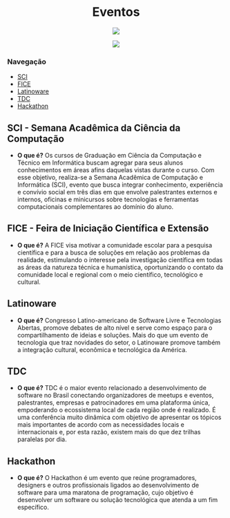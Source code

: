 # <div align="center">Eventos</div>

<div align="center">
  <a href="https://github.com/CienciaComputacao-IFCVideira/curso/blob/main/README.md"><img src="https://img.shields.io/badge/-Voltar%20ao%20in%C3%ADcio-green?style=for-the-badge&color=8600d4"/ ></a>
</div>



<p align="center">
  <img src="https://user-images.githubusercontent.com/87784393/127034300-d8d12eae-8351-4174-9884-6f58ede80758.png" />
</p>


### <div id="nav">Navegação</div>
* <a href="#semana-acad">SCI</a>
* <a href="#fice">FICE</a>
* <a href="#latino">Latinoware</a>
* <a href="#tdc">TDC</a>
* <a href="#hackathon">Hackathon</a>

## <div id="semana-acad">SCI - Semana Acadêmica da Ciência da Computação</div>

* **O que é?** Os cursos de Graduação em Ciência da Computação e Técnico em Informática buscam agregar para seus alunos conhecimentos em áreas afins daquelas vistas durante o curso. Com esse objetivo, realiza-se a Semana Acadêmica de Computação e Informática (SCI), evento que busca integrar conhecimento, experiência e convívio social em três dias em que envolve palestrantes externos e internos, oficinas e minicursos sobre tecnologias e ferramentas computacionais complementares ao domínio do aluno.

## <div id="fice">FICE - Feira de Iniciação Científica e Extensão</div>

* **O que é?** A FICE visa motivar a comunidade escolar para a pesquisa científica e para a busca de soluções em relação aos problemas da realidade, estimulando o interesse pela investigação científica em todas as áreas da natureza técnica e humanística, oportunizando o contato da comunidade local e regional com o meio científico, tecnológico e cultural.


## <div id="latino">Latinoware</div>

* **O que é?** Congresso Latino-americano de Software Livre e Tecnologias Abertas, promove debates de alto nível e serve como espaço para o compartilhamento de ideias e soluções. Mais do que um evento de tecnologia que traz novidades do setor, o Latinoware promove também a integração cultural, econômica e tecnológica da América.

## <div id="tdc">TDC</div>

* **O que é?** TDC é o maior evento relacionado a desenvolvimento de software no Brasil conectando organizadores de meetups e eventos, palestrantes, empresas e patrocinadores em uma plataforma única, empoderando o ecossistema local de cada região onde é realizado. É uma conferência muito dinâmica com objetivo de apresentar os tópicos mais importantes de acordo com as necessidades locais e internacionais e, por esta razão, existem mais do que dez trilhas paralelas por dia.

## <div id="hackathon">Hackathon</div>
* **O que é?** O Hackathon é um evento que reúne programadores, designers e outros profissionais ligados ao desenvolvimento de software para uma maratona de programação, cujo objetivo é desenvolver um software ou solução tecnológica que atenda a um fim específico. 

